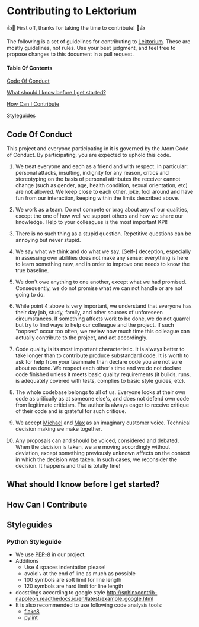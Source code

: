 # Contributing to Lektorium


:+1::tada: First off, thanks for taking the time to contribute! :tada::+1:

The following is a set of guidelines for contributing to [Lektorium](https://github.com/sphericalpm/lektorium). These are mostly guidelines, not rules. Use your best judgment, and feel free to propose changes to this document in a pull request.

#### Table Of Contents

[Code Of Conduct](#code-of-conduct)

[What should I know before I get started?](#what-should-i-know-before-i-get-started)


[How Can I Contribute](#how-can-i-contribute)


[Styleguides](#styleguides)

## Code Of Conduct

This project and everyone participating in it is governed by the Atom Code of Conduct. By participating, you are expected to uphold this code.

1. We treat everyone and each as a friend and with respect. In particular: personal attacks, insulting, indignity for any reason, critics and stereotyping on the basis of personal attributes the receiver cannot change (such as gender, age, health condition, sexual orientation, etc) are not allowed. We keep close to each other, joke, fool around and have fun from our interaction, keeping within the limits described above.

2. We work as a team. Do not compete or brag about any of our qualities, except the one of how well we support others and how we share our knowledge. Help to your colleagues is the most important KPI!

3. There is no such thing as a stupid question. Repetitive questions can be annoying but never stupid.

4. We say what we think and do what we say. [Self-] deception, especially in assessing own abilities does not make any sense: everything is here to learn something new, and in order to improve one needs to know the true baseline.

5. We don't owe anything to one another, except what we had promised. Consequently, we do not promise what we can not handle or are not going to do.

6. While point 4 above is very important, we understand that everyone has their day job, study, family, and other  sources of unforeseen circumstances. If something affects work to be done, we do not quarrel but try to find ways to help our colleague and the project. If such "oopses" occur too often, we review how much time this colleague can actually contribute to the project, and act accordingly.

7. Code quality is its most important characteristic. It is always better to take longer than to contribute produce substandard code. It is worth to ask for help from your teammate than declare code you are not sure about as done. We respect each other's time and we do not declare code finished unless it meets basic quality requirements (it builds, runs, is adequately covered with tests, complies to basic style guides, etc).

8. The whole codebase belongs to all of us. Everyone looks at their own code as critically as at someone else's, and  does not defend own code from legitimate criticism. The author is always eager to receive critique of their code and is grateful for such critique.

9. We accept [Michael](https://github.com/mvartanyan) and [Max](https://github.com/jekoff) as an imaginary customer voice. Technical decision making we make together.

10. Any proposals can and should be voiced, considered and debated. When the decision is taken,  we are moving accordingly without deviation, except something previously unknown affects on the context in which the decision was taken. In such cases, we reconsider the decision. It happens and that is totally fine!

## What should I know before I get started?

## How Can I Contribute

## Styleguides
### Python Styleguide
* We use [PEP-8](https://www.python.org/dev/peps/pep-0008/) in our project.
* Additions
  * Use 4 spaces indentation please!
  * avoid `\` at the end of line as much as possible
  * 100 symbols are soft limit for line length
  * 120 symbols are hard limit for line length
* docstrings according to google style
http://sphinxcontrib-napoleon.readthedocs.io/en/latest/example_google.html
* It is also recommended to use following code analysis tools:
  * [flake8](https://pypi.org/project/flake8/)
  * [pylint](https://pypi.org/project/pylint/)
 

